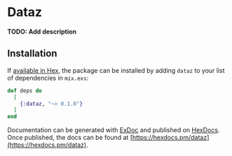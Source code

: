 # Dataz

**TODO: Add description**

## Installation

If [available in Hex](https://hex.pm/docs/publish), the package can be installed
by adding `dataz` to your list of dependencies in `mix.exs`:

```elixir
def deps do
  [
    {:dataz, "~> 0.1.0"}
  ]
end
```

Documentation can be generated with [ExDoc](https://github.com/elixir-lang/ex_doc)
and published on [HexDocs](https://hexdocs.pm). Once published, the docs can
be found at [https://hexdocs.pm/dataz](https://hexdocs.pm/dataz).

